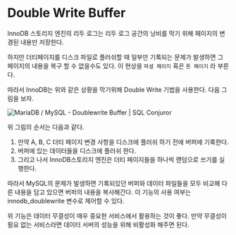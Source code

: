 # Double Write Buffer

InnoDB 스토리지 엔진의 리두 로그는 리두 로그 공간의 낭비를 막기 위해 페이지의 변경된 내용만 저장한다.

하지만 더티페이지를 디스크 파일로 플러쉬할 때 일부만 기록되는 문제가 발생하면 그 페이지의 내용을 복구 할 수 없을수도 있다. 이 현상을 `파셜 페이지` 혹은 `톤 페이지` 라 부른다.

따라서 InnoDB는 위와 같은 상황을 막기위해 Double Write 기법을 사용한다. 다음 그림을 보자.

![MariaDB / MySQL - Doublewrite Buffer | SQL Conjuror](https://i1.wp.com/sqlconjuror.com/wp-content/uploads/2021/06/image-4.png?resize=920%2C483)

위 그림의 순서는 다음과 같다.

1. 만약 A, B, C 더티 페이지 변경 사항을 디스크에 플러쉬 하기 전에 버퍼에 기록한다.
2. 버퍼에 있는 데이터들을 디스크에 플러쉬 한다.
3. 그리고 나서 InnoDB스토리지 엔진은 더티 페이지들을 하나씩 랜덤으로 쓰기를 실행한다.

따라서 MySQL의 문제가 발생하면 기록되있던 버퍼와 데이터 파일들을 모두 비교해 다른 내용을 담고 있으면 버퍼의 내용을 복사해간다. 이 기능의 사용 여부는 innodb_doublewrite 변수로 제어할 수 있다.

위 기능은 데이터 무결성이 매우 중요한 서비스에서 활용하는 것이 좋다. 만약 무결성이 필요 없는 서비스라면 데이터 서버의 성능을 위해 비활성화 해주면 된다.